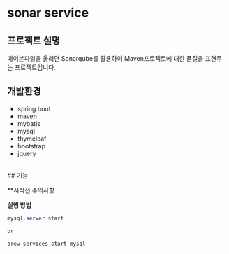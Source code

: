 # sonar service

## 프로젝트 설명
메이븐파일을 올리면 Sonarqube를 활용하여 Maven프로젝트에 대한 품질을 표현주는 프로젝트입니다.

## 개발환경
- spring boot
- maven
- mybatis
- mysql
- thymeleaf
- bootstrap
- jquery

<br>
## 기능



**시작전 주의사항



**실행 방법**

```java
mysql.server start

or

brew services start mysql
```
